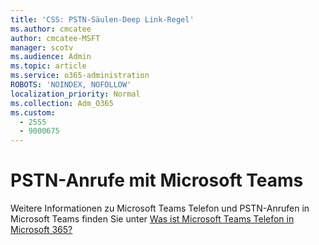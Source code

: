 ```yaml
---
title: 'CSS: PSTN-Säulen-Deep Link-Regel'
ms.author: cmcatee
author: cmcatee-MSFT
manager: scotv
ms.audience: Admin
ms.topic: article
ms.service: o365-administration
ROBOTS: 'NOINDEX, NOFOLLOW'
localization_priority: Normal
ms.collection: Adm_O365
ms.custom:
  - 2555
  - 9000675
---
```


# <a name="pstn-calling-with-microsoft-teams"></a>PSTN-Anrufe mit Microsoft Teams

Weitere Informationen zu Microsoft Teams Telefon und PSTN-Anrufen in Microsoft Teams finden Sie unter [Was ist Microsoft Teams Telefon in Microsoft 365?](https://docs.microsoft.com/microsoftteams/what-is-phone-system-in-office-365)